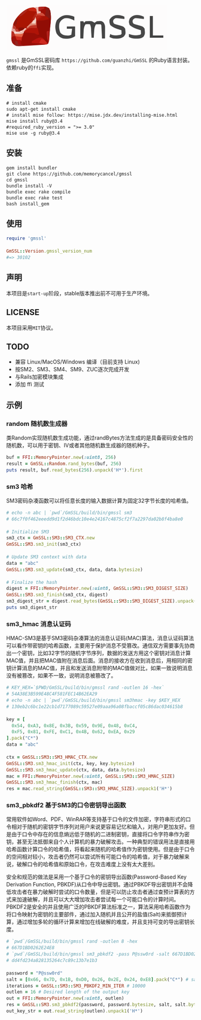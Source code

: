 ![](gmssl.svg)

`gmssl` 是GmSSL密码库 `https://github.com/guanzhi/GmSSL` 的Ruby语言封装。
依赖ruby的`ffi`实现。

## 准备

```shell
# install cmake
sudo apt-get install cmake
# install mise follow: https://mise.jdx.dev/installing-mise.html
mise install ruby@3.4
#required_ruby_version = ">= 3.0"
mise use -g ruby@3.4
```

## 安装

```shell
gem install bundler
git clone https://github.com/memorycancel/gmssl
cd gmssl
bundle install -V
bundle exec rake compile
bundle exec rake test
bash install_gem
```

## 使用

```ruby
require 'gmssl'

GmSSL::Version.gmssl_version_num
#=> 30102
```

## 声明

本项目是`start-up`阶段，stable版本推出前不可用于生产环境。

## LICENSE

本项目采用`MIT`协议。

## TODO

+ 兼容 Linux/MacOS/Windows 编译（目前支持 Linux)
+ 按SM2、SM3、SM4、SM9、ZUC逐次完成开发
+ 与Rails加密模块集成
+ 添加 ffi 测试

## 示例

### random 随机数生成器
类Random实现随机数生成功能，通过randBytes方法生成的是具备密码安全性的随机数，可以用于密钥、IV或者其他随机数生成器的随机种子。

```ruby
buf = FFI::MemoryPointer.new(:uint8, 256)
result = GmSSL::Random.rand_bytes(buf, 256)
puts result, buf.read_bytes(256).unpack('H*').first
```

### sm3 哈希
SM3密码杂凑函数可以将任意长度的输入数据计算为固定32字节长度的哈希值。

```ruby
# echo -n abc | `pwd`/GmSSL/build/bin/gmssl sm3
# 66c7f0f462eeedd9d1f2d46bdc10e4e24167c4875cf2f7a2297da02b8f4ba8e0

# Initialize SM3
sm3_ctx = GmSSL::SM3::SM3_CTX.new
GmSSL::SM3.sm3_init(sm3_ctx)

# Update SM3 context with data
data = "abc"
GmSSL::SM3.sm3_update(sm3_ctx, data, data.bytesize)

# Finalize the hash
digest = FFI::MemoryPointer.new(:uint8, GmSSL::SM3::SM3_DIGEST_SIZE)
GmSSL::SM3.sm3_finish(sm3_ctx, digest)
sm3_digest_str = digest.read_bytes(GmSSL::SM3::SM3_DIGEST_SIZE).unpack('H*').first
puts sm3_digest_str
```

### sm3_hmac 消息认证码

HMAC-SM3是基于SM3密码杂凑算法的消息认证码(MAC)算法，消息认证码算法可以看作带密钥的哈希函数，主要用于保护消息不受篡改。通信双方需要事先协商出一个密钥，比如32字节的随机字节序列，数据的发送方用这个密钥对消息计算MAC值，并且把MAC值附在消息后面。消息的接收方在收到消息后，用相同的密钥计算消息的MAC值，并且和发送消息附带的MAC值做对比，如果一致说明消息没有被篡改，如果不一致，说明消息被篡改了。

```ruby
# KEY_HEX=`$PWD/GmSSL/build/bin/gmssl rand -outlen 16 -hex`
# 54A38E3B599E48C4F581FEC14B62EA29
# echo -n abc | `pwd`/GmSSL/build/bin/gmssl sm3hmac -key $KEY_HEX
# 130eb2c6bc1e22cb1d7177089c59527e09aaa96a08fbaccf05c86dac034615b8

key = [
  0x54, 0xA3, 0x8E, 0x3B, 0x59, 0x9E, 0x48, 0xC4,
  0xF5, 0x81, 0xFE, 0xC1, 0x4B, 0x62, 0xEA, 0x29
].pack("C*")
data = "abc"

ctx = GmSSL::SM3::SM3_HMAC_CTX.new
GmSSL::SM3.sm3_hmac_init(ctx, key, key.bytesize)
GmSSL::SM3.sm3_hmac_update(ctx, data, data.bytesize)
mac = FFI::MemoryPointer.new(:uint8, GmSSL::SM3::SM3_HMAC_SIZE)
GmSSL::SM3.sm3_hmac_finish(ctx, mac)
res = mac.read_string(GmSSL::SM3::SM3_HMAC_SIZE).unpack1('H*')
```

### sm3_pbkdf2 基于SM3的口令密钥导出函数

常用软件如Word、PDF、WinRAR等支持基于口令的文件加密，字符串形式的口令相对于随机的密钥字节序列对用户来说更容易记忆和输入，对用户更加友好。但是由于口令中存在的信息熵远低于随机的二进制密钥，直接将口令字符串作为密钥，甚至无法抵御来自个人计算机的暴力破解攻击。一种典型的错误用法是直接用哈希函数计算口令的哈希值，将看起来随机的哈希值作为密钥使用。但是由于口令的空间相对较小，攻击者仍然可以尝试所有可能口令的哈希值，对于暴力破解来说，破解口令的哈希值和原始口令，在攻击难度上没有太大差别。

安全和规范的做法是采用一个基于口令的密钥导出函数(Password-Based Key Derivation Function, PBKDF)从口令中导出密钥。通过PBKDF导出密钥并不会降低攻击者在暴力破解时尝试的口令数量，但是可以防止攻击者通过查预计算表的方式来加速破解，并且可以大大增加攻击者尝试每一个可能口令的计算时间。PBKDF2是安全的并且使用广泛的PBKDF算法标准之一，算法采用哈希函数作为将口令映射为密钥的主要部件，通过加入随机并且公开的盐值(Salt)来抵御预计算，通过增加多轮的循环计算来增加在线破解的难度，并且支持可变的导出密钥长度。

```ruby
# `pwd`/GmSSL/build/bin/gmssl rand -outlen 8 -hex
# 667D1BD0262E24E8
# `pwd`/GmSSL/build/bin/gmssl sm3_pbkdf2 -pass P@ssw0rd -salt 667D1BD0262E24E8 -iter 10000 -outlen 16 -hex
# dd4fd234a828135264c7c89c13b7e1b3

password = "P@ssw0rd"
salt = [0x66, 0x7D, 0x1B, 0xD0, 0x26, 0x2E, 0x24, 0xE8].pack("C*") # salt
iterations = GmSSL::SM3::SM3_PBKDF2_MIN_ITER # 10000
outlen = 16 # Desired length of the output key
out = FFI::MemoryPointer.new(:uint8, outlen)
res = GmSSL::SM3.sm3_pbkdf2(password, password.bytesize, salt, salt.bytesize, iterations, outlen, out)
out_key_str = out.read_string(outlen).unpack1('H*')
```

